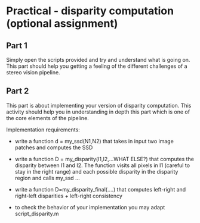 # Practical - disparity computation (optional assignment)

## Part 1
Simply open the scripts provided and try and understand what is going on. This part should help you getting a feeling of the different challenges of a stereo vision pipeline.

## Part 2
This part is about implementing your version of disparity computation. This activity should help you in understanding in depth this part which is one of the core elements of the pipeline.

Implementation requirements:

- write a function d = my_ssd(N1,N2)  that takes in input two image patches and computes the SSD 

- write a function D = my_disparity(I1,I2,...WHAT ELSE?) that computes the disparity between I1 and I2. The function visits all pixels in I1 (careful to stay in the right range) and each possible disparity in the disparity region and calls my_ssd ...

- write a function D=my_disparity_final(....) that computes left-right and right-left disparities + left-right consistency

- to check the behavior of your implementation you may adapt script_disparity.m